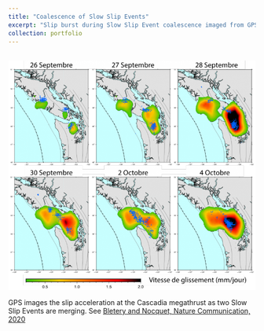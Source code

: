 ```yaml
---
title: "Coalescence of Slow Slip Events"
excerpt: "Slip burst during Slow Slip Event coalescence imaged from GPS time series at the Cascadia megathrust<br/><img src='/images/bletery_natcomm_2020.png'>"
collection: portfolio
---
```


<br/><img src='/images/bletery_natcomm_2020.png'>

GPS images the slip acceleration at the Cascadia megathrust as two Slow Slip Events are merging. See [Bletery and Nocquet, Nature Communication, 2020](https://www.nature.com/articles/s41467-020-15494-4)
